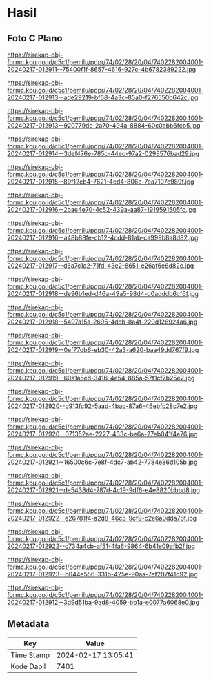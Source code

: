 # Hasil

## Foto C Plano

https://sirekap-obj-formc.kpu.go.id/c5c1/pemilu/pdpr/74/02/28/20/04/7402282004001-20240217-012911--75400f1f-8657-4616-927c-4b6782389222.jpg

https://sirekap-obj-formc.kpu.go.id/c5c1/pemilu/pdpr/74/02/28/20/04/7402282004001-20240217-012913--ade29219-bf68-4a3c-85a0-f276550b642c.jpg

https://sirekap-obj-formc.kpu.go.id/c5c1/pemilu/pdpr/74/02/28/20/04/7402282004001-20240217-012913--920779dc-2a70-494a-8884-60c0abb6fcb5.jpg

https://sirekap-obj-formc.kpu.go.id/c5c1/pemilu/pdpr/74/02/28/20/04/7402282004001-20240217-012914--3def476e-785c-44ec-97a2-0298576bad29.jpg

https://sirekap-obj-formc.kpu.go.id/c5c1/pemilu/pdpr/74/02/28/20/04/7402282004001-20240217-012915--89f12cb4-7621-4ed4-806e-7ca7107c989f.jpg

https://sirekap-obj-formc.kpu.go.id/c5c1/pemilu/pdpr/74/02/28/20/04/7402282004001-20240217-012916--2bae4e70-4c52-439a-aa87-1919591505fc.jpg

https://sirekap-obj-formc.kpu.go.id/c5c1/pemilu/pdpr/74/02/28/20/04/7402282004001-20240217-012916--a48b88fe-cb12-4cdd-81ab-ca999b8a8d82.jpg

https://sirekap-obj-formc.kpu.go.id/c5c1/pemilu/pdpr/74/02/28/20/04/7402282004001-20240217-012917--d6a7c1a2-71fd-43e2-8651-e26af6e6d82c.jpg

https://sirekap-obj-formc.kpu.go.id/c5c1/pemilu/pdpr/74/02/28/20/04/7402282004001-20240217-012918--de96b1ed-d46a-49a5-98d4-d0adddb6cf6f.jpg

https://sirekap-obj-formc.kpu.go.id/c5c1/pemilu/pdpr/74/02/28/20/04/7402282004001-20240217-012918--5497a15a-2695-4dcb-8a4f-220d126924a6.jpg

https://sirekap-obj-formc.kpu.go.id/c5c1/pemilu/pdpr/74/02/28/20/04/7402282004001-20240217-012919--0ef77db6-eb30-42a3-a620-baa49dd767f9.jpg

https://sirekap-obj-formc.kpu.go.id/c5c1/pemilu/pdpr/74/02/28/20/04/7402282004001-20240217-012919--60a1a5ed-3416-4e54-885a-57f1cf7b25e2.jpg

https://sirekap-obj-formc.kpu.go.id/c5c1/pemilu/pdpr/74/02/28/20/04/7402282004001-20240217-012920--d913fc92-5aad-4bac-87a6-46ebfc28c7e2.jpg

https://sirekap-obj-formc.kpu.go.id/c5c1/pemilu/pdpr/74/02/28/20/04/7402282004001-20240217-012920--071352ae-2227-433c-be6a-27eb041f4e76.jpg

https://sirekap-obj-formc.kpu.go.id/c5c1/pemilu/pdpr/74/02/28/20/04/7402282004001-20240217-012921--16500c6c-7e8f-4dc7-ab42-7784e86d105b.jpg

https://sirekap-obj-formc.kpu.go.id/c5c1/pemilu/pdpr/74/02/28/20/04/7402282004001-20240217-012921--de5438d4-787d-4c19-9df6-e4e8820bbbd8.jpg

https://sirekap-obj-formc.kpu.go.id/c5c1/pemilu/pdpr/74/02/28/20/04/7402282004001-20240217-012922--e26781f4-a2d8-46c5-9cf9-c2e6a0dda76f.jpg

https://sirekap-obj-formc.kpu.go.id/c5c1/pemilu/pdpr/74/02/28/20/04/7402282004001-20240217-012922--c734a4cb-af51-4fa6-9864-6b41e09afb2f.jpg

https://sirekap-obj-formc.kpu.go.id/c5c1/pemilu/pdpr/74/02/28/20/04/7402282004001-20240217-012923--b044e556-331b-425e-90aa-7ef207f41d92.jpg

https://sirekap-obj-formc.kpu.go.id/c5c1/pemilu/pdpr/74/02/28/20/04/7402282004001-20240217-012912--3d9d51ba-9ad8-4059-bb1a-e0077a6068e0.jpg


## Metadata

| Key        | Value               |
| ---------- | ------------------- |
| Time Stamp | 2024-02-17 13:05:41 |
| Kode Dapil | 7401                |



